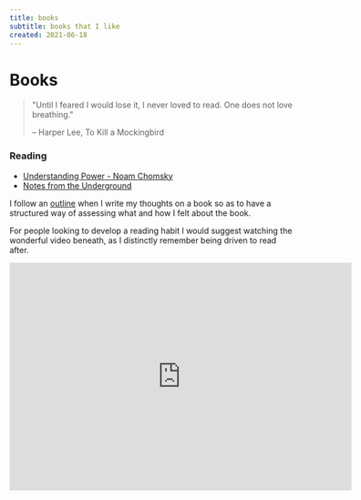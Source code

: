 ```yaml
---
title: books
subtitle: books that I like
created: 2021-06-18
---
```


# Books

> "Until I feared I would lose it, I never loved to read. One does not
> love breathing."
>
> – Harper Lee, To Kill a Mockingbird

### Reading

- [Understanding Power - Noam Chomsky](https://en.wikipedia.org/wiki/Understanding_Power)
- [Notes from the Underground](https://en.wikipedia.org/wiki/Notes_from_Underground)

I follow an [outline](book_outline.html) when I write my thoughts on a
book so as to have a structured way of assessing what and how I felt
about the book.

For people looking to develop a reading habit I would suggest watching
the wonderful video beneath, as I distinctly remember being driven to
read after.

<iframe src="https://www.youtube.com/embed/lIW5jBrrsS0" frameborder="0"
allow="accelerometer; autoplay; encrypted-media; gyroscope;
picture-in-picture" width=600 height=400
allowfullscreen></iframe>
